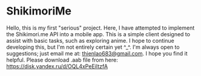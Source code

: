 # ShikimoriMe

Hello, this is my first "serious" project. Here, I have attempted to implement the Shikimori.me API into a mobile app. This is a simple client designed to assist with basic tasks, such as exploring anime. I hope to continue developing this, but I'm not entirely certain yet ^_^.
I'm always open to suggestions; just email me at: thienlao683@gmail.com.
I hope you find it helpful.
Please download .aab file from here: https://disk.yandex.ru/d/OQL4xPeEiItzfA
